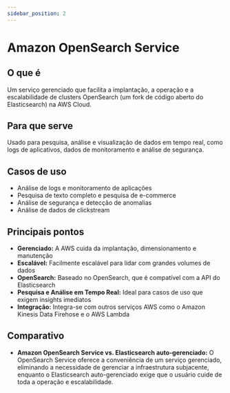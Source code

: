 ```yaml
---
sidebar_position: 2
---
```


# Amazon OpenSearch Service

## O que é
Um serviço gerenciado que facilita a implantação, a operação e a escalabilidade de clusters OpenSearch (um fork de código aberto do Elasticsearch) na AWS Cloud.

## Para que serve
Usado para pesquisa, análise e visualização de dados em tempo real, como logs de aplicativos, dados de monitoramento e análise de segurança.

## Casos de uso
- Análise de logs e monitoramento de aplicações
- Pesquisa de texto completo e pesquisa de e-commerce
- Análise de segurança e detecção de anomalias
- Análise de dados de clickstream

## Principais pontos
- **Gerenciado:** A AWS cuida da implantação, dimensionamento e manutenção
- **Escalável:** Facilmente escalável para lidar com grandes volumes de dados
- **OpenSearch:** Baseado no OpenSearch, que é compatível com a API do Elasticsearch
- **Pesquisa e Análise em Tempo Real:** Ideal para casos de uso que exigem insights imediatos
- **Integração:** Integra-se com outros serviços AWS como o Amazon Kinesis Data Firehose e o AWS Lambda

## Comparativo
- **Amazon OpenSearch Service vs. Elasticsearch auto-gerenciado:** O OpenSearch Service oferece a conveniência de um serviço gerenciado, eliminando a necessidade de gerenciar a infraestrutura subjacente, enquanto o Elasticsearch auto-gerenciado exige que o usuário cuide de toda a operação e escalabilidade. 